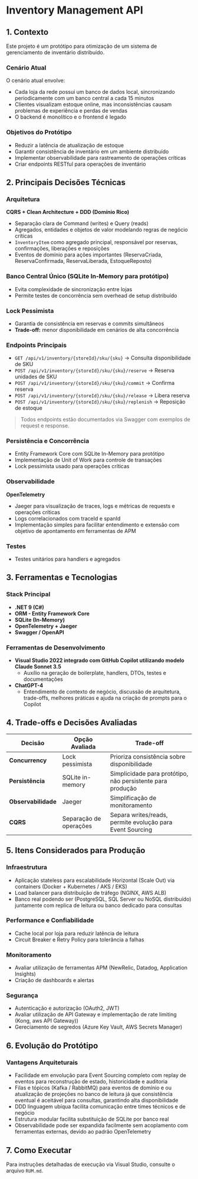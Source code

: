 ﻿# Inventory Management API

## 1. Contexto

Este projeto é um protótipo para otimização de um sistema de gerenciamento de inventário distribuído.

### Cenário Atual
O cenário atual envolve:

- Cada loja da rede possui um banco de dados local, sincronizando periodicamente com um banco central a cada 15 minutos
- Clientes visualizam estoque online, mas inconsistências causam problemas de experiência e perdas de vendas
- O backend é monolítico e o frontend é legado

### Objetivos do Protótipo
- Reduzir a latência de atualização de estoque
- Garantir consistência de inventário em um ambiente distribuído
- Implementar observabilidade para rastreamento de operações críticas
- Criar endpoints RESTful para operações de inventário

## 2. Principais Decisões Técnicas

### Arquitetura
**CQRS + Clean Architecture + DDD (Domínio Rico)**
- Separação clara de Command (writes) e Query (reads)
- Agregados, entidades e objetos de valor modelando regras de negócio críticas
- `InventoryItem` como agregado principal, responsável por reservas, confirmações, liberações e reposições
- Eventos de domínio para ações importantes (ReservaCriada, ReservaConfirmada, ReservaLiberada, EstoqueReposto)

### Banco Central Único (SQLite In-Memory para protótipo)
- Evita complexidade de sincronização entre lojas
- Permite testes de concorrência sem overhead de setup distribuído

### Lock Pessimista
- Garantia de consistência em reservas e commits simultâneos
- **Trade-off:** menor disponibilidade em cenários de alta concorrência

### Endpoints Principais
- `GET /api/v1/inventory/{storeId}/sku/{sku}` → Consulta disponibilidade de SKU
- `POST /api/v1/inventory/{storeId}/sku/{sku}/reserve` → Reserva unidades de SKU
- `POST /api/v1/inventory/{storeId}/sku/{sku}/commit` → Confirma reserva
- `POST /api/v1/inventory/{storeId}/sku/{sku}/release` → Libera reserva
- `POST /api/v1/inventory/{storeId}/sku/{sku}/replenish` → Reposição de estoque

> Todos endpoints estão documentados via Swagger com exemplos de request e response.

### Persistência e Concorrência
- Entity Framework Core com SQLite In-Memory para protótipo
- Implementação de Unit of Work para controle de transações
- Lock pessimista usado para operações críticas

### Observabilidade
**OpenTelemetry**
- Jaeger para visualização de traces, logs e métricas de requests e operações críticas
- Logs correlacionados com traceId e spanId
- Implementação simples para facilitar entendimento e extensão com objetivo de apontamento em ferramentas de APM

### Testes
- Testes unitários para handlers e agregados

## 3. Ferramentas e Tecnologias

### Stack Principal
- **.NET 9 (C#)**
- **ORM - Entity Framework Core**
- **SQLite (In-Memory)**
- **OpenTelemetry + Jaeger**
- **Swagger / OpenAPI**

### Ferramentas de Desenvolvimento
- **Visual Studio 2022 integrado com GitHub Copilot utilizando modelo Claude Sonnet 3.5**
  - Auxílio na geração de boilerplate, handlers, DTOs, testes e documentações
- **ChatGPT-4**
  - Entendimento de contexto de negócio, discussão de arquitetura, trade-offs, melhores práticas e ajuda na criação de prompts para o Copilot	 

## 4. Trade-offs e Decisões Avaliadas

| Decisão | Opção Avaliada | Trade-off |
|---------|---------------|-----------|
| **Concurrency** | Lock pessimista | Prioriza consistência sobre disponibilidade |
| **Persistência** | SQLite in-memory | Simplicidade para protótipo, não persistente para produção |
| **Observabilidade** | Jaeger | Simplificação de monitoramento |
| **CQRS** | Separação de operações | Separa writes/reads, permite evolução para Event Sourcing |

## 5. Itens Considerados para Produção

### Infraestrutura
- Aplicação stateless para escalabilidade Horizontal (Scale Out) via containers (Docker + Kubernetes / AKS / EKS)
- Load balancer para distribuição de tráfego (NGINX, AWS ALB)
- Banco real podendo ser (PostgreSQL, SQL Server ou NoSQL distribuído) juntamente com replica de leitura ou banco dedicado para consultas

### Performance e Confiabilidade
- Cache local por loja para reduzir latência de leitura
- Circuit Breaker e Retry Policy para tolerância a falhas

### Monitoramento
- Avaliar utilização de ferramentas APM (NewRelic, Datadog, Application Insights)
- Criação de dashboards e alertas

### Segurança
- Autenticação e autorização (OAuth2, JWT)
- Avaliar utilização de API Gateway e implementação de rate limiting (Kong, aws API Gateway))
- Gereciamento de segredos (Azure Key Vault, AWS Secrets Manager)

## 6. Evolução do Protótipo

### Vantagens Arquiteturais
- Facilidade em envolução para Event Sourcing completo com replay de eventos para reconstrução de estado, historicidade e auditoria
- Filas e tópicos (Kafka / RabbitMQ) para eventos de domínio e ou atualização de projeções no banco de leitura já que consistência eventual é aceitável para consultas, garantindo alta disponibilidade
- DDD linguagem ubíqua facilita comunicação entre times técnicos e de negócio
- Estrutura modular facilita substituição de SQLite por banco real
- Observabilidade pode ser expandida facilmente sem acoplamento com ferramentas externas, devido ao padrão OpenTelemetry

## 7. Como Executar

Para instruções detalhadas de execução via Visual Studio, consulte o arquivo `RUM.md`.
